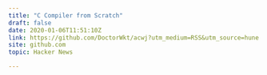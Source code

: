 ```yaml
---
title: "C Compiler from Scratch"
draft: false
date: 2020-01-06T11:51:10Z
link: https://github.com/DoctorWkt/acwj?utm_medium=RSS&utm_source=hune
site: github.com
topic: Hacker News  

---
```

